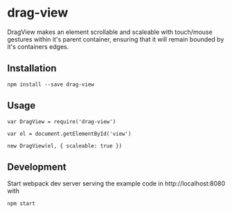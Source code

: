 # drag-view

DragView makes an element scrollable and scaleable with touch/mouse gestures within it's parent container,
ensuring that it will remain bounded by it's containers edges.

## Installation

```
npm install --save drag-view
```

## Usage

```
var DragView = require('drag-view')

var el = document.getElementById('view')

new DragView(el, { scaleable: true })
```

## Development

Start webpack dev server serving the example code in http://localhost:8080 with

```
npm start
```
